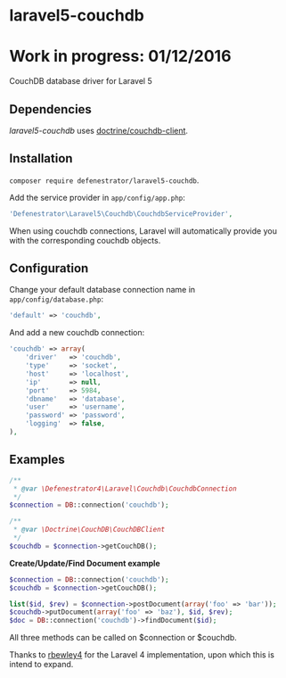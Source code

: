 # laravel5-couchdb
# Work in progress: 01/12/2016
CouchDB database driver for Laravel 5

## Dependencies

*laravel5-couchdb* uses [doctrine/couchdb-client](https://github.com/doctrine/couchdb-client).

## Installation

`composer require defenestrator/laravel5-couchdb`.

Add the service provider in `app/config/app.php`:

```php
'Defenestrator\Laravel5\Couchdb\CouchdbServiceProvider',
```

When using couchdb connections, Laravel will automatically provide you with the corresponding couchdb objects.

## Configuration

Change your default database connection name in `app/config/database.php`:

```php
'default' => 'couchdb',
```

And add a new couchdb connection:

```php
'couchdb' => array(
    'driver'   => 'couchdb',
    'type'     => 'socket',
    'host'     => 'localhost',
    'ip'       => null,
    'port'     => 5984,
    'dbname'   => 'database',
    'user'     => 'username',
    'password' => 'password',
    'logging'  => false,
),
```
## Examples

```php
/**
 * @var \Defenestrator4\Laravel\Couchdb\CouchdbConnection
 */
$connection = DB::connection('couchdb');

/**
 * @var \Doctrine\CouchDB\CouchDBClient
 */
$couchdb = $connection->getCouchDB();
```

**Create/Update/Find Document example**

```php
$connection = DB::connection('couchdb');
$couchdb = $connection->getCouchDB();

list($id, $rev) = $connection->postDocument(array('foo' => 'bar'));
$couchdb->putDocument(array('foo' => 'baz'), $id, $rev);
$doc = DB::connection('couchdb')->findDocument($id);
```

All three methods can be called on $connection or $couchdb.

Thanks to [rbewley4](https://github.com/rbewley4/laravel-couchdb) for the Laravel 4 implementation, 
upon which this is intend to expand.